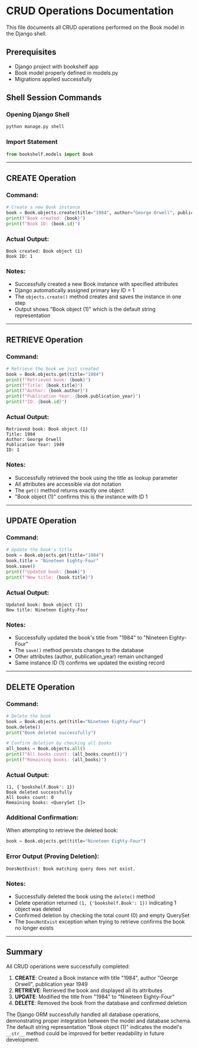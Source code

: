 # CRUD Operations Documentation

This file documents all CRUD operations performed on the Book model in the Django shell.

## Prerequisites
- Django project with bookshelf app
- Book model properly defined in models.py
- Migrations applied successfully

## Shell Session Commands

### Opening Django Shell
```bash
python manage.py shell
```

### Import Statement
```python
from bookshelf.models import Book
```

---

## CREATE Operation

### Command:
```python
# Create a new Book instance
book = Book.objects.create(title="1984", author="George Orwell", publication_year=1949)
print(f"Book created: {book}")
print(f"Book ID: {book.id}")
```

### Actual Output:
```
Book created: Book object (1)
Book ID: 1
```

### Notes:
- Successfully created a new Book instance with specified attributes
- Django automatically assigned primary key ID = 1
- The `objects.create()` method creates and saves the instance in one step
- Output shows "Book object (1)" which is the default string representation

---

## RETRIEVE Operation

### Command:
```python
# Retrieve the book we just created
book = Book.objects.get(title="1984")
print(f"Retrieved book: {book}")
print(f"Title: {book.title}")
print(f"Author: {book.author}")
print(f"Publication Year: {book.publication_year}")
print(f"ID: {book.id}")
```

### Actual Output:
```
Retrieved book: Book object (1)
Title: 1984
Author: George Orwell
Publication Year: 1949
ID: 1
```

### Notes:
- Successfully retrieved the book using the title as lookup parameter
- All attributes are accessible via dot notation
- The `get()` method returns exactly one object
- "Book object (1)" confirms this is the instance with ID 1

---

## UPDATE Operation

### Command:
```python
# Update the book's title
book = Book.objects.get(title="1984")
book.title = "Nineteen Eighty-Four"
book.save()
print(f"Updated book: {book}")
print(f"New title: {book.title}")
```

### Actual Output:
```
Updated book: Book object (1)
New title: Nineteen Eighty-Four
```

### Notes:
- Successfully updated the book's title from "1984" to "Nineteen Eighty-Four"
- The `save()` method persists changes to the database
- Other attributes (author, publication_year) remain unchanged
- Same instance ID (1) confirms we updated the existing record

---

## DELETE Operation

### Command:
```python
# Delete the book
book = Book.objects.get(title="Nineteen Eighty-Four")
book.delete()
print("Book deleted successfully")

# Confirm deletion by checking all books
all_books = Book.objects.all()
print(f"All books count: {all_books.count()}")
print(f"Remaining books: {all_books}")
```

### Actual Output:
```
(1, {'bookshelf.Book': 1})
Book deleted successfully
All books count: 0
Remaining books: <QuerySet []>
```

### Additional Confirmation:
When attempting to retrieve the deleted book:
```python
book = Book.objects.get(title="Nineteen Eighty-Four")
```

### Error Output (Proving Deletion):
```
DoesNotExist: Book matching query does not exist.
```

### Notes:
- Successfully deleted the book using the `delete()` method
- Delete operation returned `(1, {'bookshelf.Book': 1})` indicating 1 object was deleted
- Confirmed deletion by checking the total count (0) and empty QuerySet
- The `DoesNotExist` exception when trying to retrieve confirms the book no longer exists

---

## Summary

All CRUD operations were successfully completed:

1. **CREATE**: Created a Book instance with title "1984", author "George Orwell", publication year 1949
2. **RETRIEVE**: Retrieved the book and displayed all its attributes
3. **UPDATE**: Modified the title from "1984" to "Nineteen Eighty-Four"
4. **DELETE**: Removed the book from the database and confirmed deletion

The Django ORM successfully handled all database operations, demonstrating proper integration between the model and database schema. The default string representation "Book object (1)" indicates the model's `__str__` method could be improved for better readability in future development.